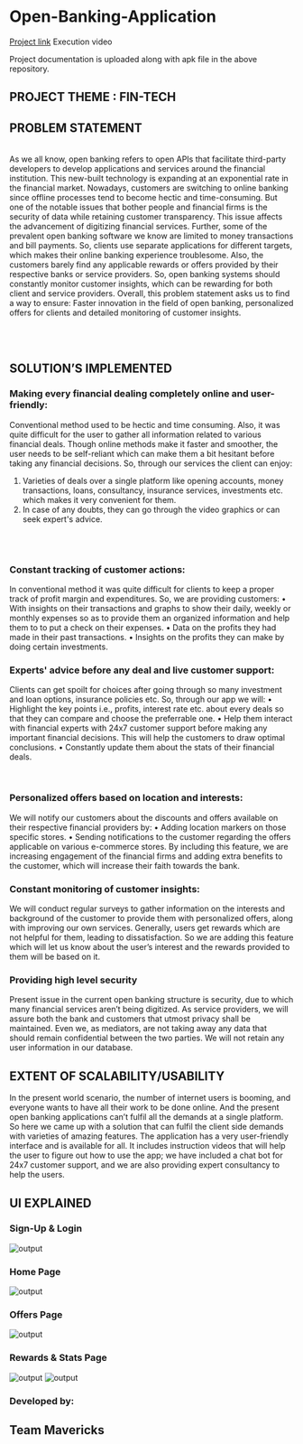 # Open-Banking-Application

 <a href="https://youtu.be/5wrcifu4faA">Project link</a>  Execution video </br>

 Project documentation is uploaded along with apk file in the above repository.

## PROJECT THEME : FIN-TECH

## PROBLEM STATEMENT
</br>
As we all know, open banking refers to open APIs that facilitate third-party developers to develop applications and services around the financial institution. This new-built technology is expanding at an exponential rate in the financial market. Nowadays, customers are switching to online banking since offline processes tend to become hectic and time-consuming. But one of the notable issues that bother people and financial firms is the security of data while retaining customer transparency. This issue affects the advancement of digitizing financial services.
Further, some of the prevalent open banking software we know are limited to money transactions and bill payments. So, clients use separate applications for different targets, which makes their online banking experience troublesome. Also, the customers barely find any applicable rewards or offers provided by their respective banks or service providers. So, open banking systems should constantly monitor customer insights, which can be rewarding for both client and service providers.
Overall, this problem statement asks us to find a way to ensure: Faster innovation in the field of open banking, personalized offers for clients and detailed monitoring of customer insights.

</br></br>



## SOLUTION’S IMPLEMENTED  </br>
### Making every financial dealing completely online and user-friendly:

Conventional method used to be hectic and time consuming. Also, it was quite difficult for the user to gather all information related to various financial deals. Though online methods make it faster and smoother, the user needs to be self-reliant which can make them a bit hesitant before taking any financial decisions.
So, through our services the client can enjoy:
1.	Varieties of deals over a single platform like opening accounts, money transactions, loans, consultancy, insurance services, investments etc. which makes it very convenient for them.
2.	 In case of any doubts, they can go through the video graphics or  can seek expert's advice.

</br></br>

### Constant tracking of customer actions:
In conventional method it was quite difficult for clients to keep a proper track of profit margin and expenditures.
So, we are providing customers:
•	With insights on their transactions and graphs to show their daily, weekly or monthly expenses so as to provide them an organized information and help them to to put a check on their expenses.
•	Data on the profits they had made in their past transactions. 
•	Insights on the profits they can make by doing certain investments.
</br>

### Experts' advice before any deal and live customer support:
Clients can get spoilt for choices after going through so many investment and loan options, insurance policies etc. So, through our app we will:
•	Highlight the key points i.e., profits, interest rate etc. about every deals so that they can compare and choose the preferrable one.
•	Help them interact with financial experts with 24x7 customer support before making any important financial decisions. This will help the customers to draw optimal conclusions.
•	Constantly update them about the stats of their financial deals.


</br>

### Personalized offers based on location and interests:
We will notify our customers about the discounts and offers available on their respective financial providers by:
•	Adding location markers on those specific stores. 
•	Sending notifications to the customer regarding the offers applicable on various e-commerce stores.
By including this feature, we are increasing engagement of the financial firms and adding extra benefits to the customer, which will increase their faith towards the bank.
</br>

### Constant monitoring of customer insights:

We will conduct regular surveys to gather information on the interests and background of the customer to provide them with personalized offers, along with improving our own services.
Generally, users get rewards which are not helpful for them, leading to dissatisfaction. So we are adding this feature which will let us know about the user’s interest and the rewards provided to them will be based on it.


### Providing high level security
Present issue in the current open banking structure is security, due to which many financial services aren’t being digitized.
As service providers, we will assure both the bank and customers that utmost privacy shall be maintained. Even we, as mediators, are not taking away any data that should remain confidential between the two parties. We will not retain any user information in our database.


## EXTENT OF SCALABILITY/USABILITY

In the present world scenario, the number of internet users is booming, and everyone wants to have all their work to be done online. And the present open banking applications can’t fulfil all the demands at a single platform. 
So here we came up with a solution that can fulfil the client side demands with varieties of amazing features. The application has a very user-friendly interface and is available for all. It includes instruction videos that will help the user to figure out how to use the app; we have included a chat bot for 24x7 customer support, and we are also providing expert consultancy to help the users.


## UI EXPLAINED
### Sign-Up & Login 
<img alt="output"  src="ui5.jpeg" />

### Home Page
<img alt="output"  src="ui1.jpeg" />

### Offers Page
<img alt="output"  src="ui3.jpeg" />

### Rewards & Stats Page
<img alt="output"  src="ui4.jpeg" />
<img alt="output"  src="ui2.jpeg" />







### Developed by:

## Team Mavericks

